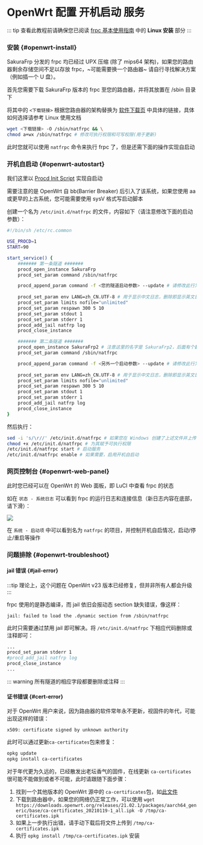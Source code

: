 # OpenWrt 配置 开机启动 服务

::: tip
查看此教程前请确保您已阅读 [frpc 基本使用指南](/frpc/usage.md#linux) 中的 **Linux 安装** 部分
:::

### 安装 {#openwrt-install}

SakuraFrp 分发的 frpc 均已经过 UPX 压缩 (除了 mips64 架构)，如果您的路由器剩余存储空间不足以存放 frpc，~可能需要换一个路由器~ 请自行寻找解决方案（例如插一个 U 盘）。

首先您需要下载 SakuraFrp 版本的 frpc 至您的路由器，并将其放置在 /sbin 目录下

将其中的 `<下载链接>` 根据您路由器的架构替换为 [软件下载页](https://www.natfrp.com/tunnel/download) 中具体的链接，具体如何选择请参考 Linux 使用文档

```bash
wget <下载链接> -O /sbin/natfrpc && \
chmod a+wx /sbin/natfrpc # 修改可执行权限和可写权限(用于更新)
```

此时您就可以使用 `natfrpc` 命令来执行 frpc 了，但是还需下面的操作实现自启动

### 开机自启动 {#openwrt-autostart}

我们这里以 [Procd Init Script](https://openwrt.org/docs/guide-developer/procd-init-scripts) 实现自启动

需要注意的是 OpenWrt 自 bb(Barrier Breaker) 后引入了该系统，如果您使用 aa 或更早的上古系统，您可能需要使用 sysV 格式写启动脚本

创建一个名为 `/etc/init.d/natfrpc` 的文件，内容如下（请注意修改下面的启动参数）：

```bash
#!/bin/sh /etc/rc.common

USE_PROCD=1
START=90

start_service() {
    ####### 第一条隧道 #######
    procd_open_instance SakuraFrp
    procd_set_param command /sbin/natfrpc

    procd_append_param command -f <您的隧道启动参数> --update # 请修改此行为您的隧道启动参数，同时可添加远程控制隧道启停等配置
 
    procd_set_param env LANG=zh_CN.UTF-8 # 用于显示中文日志，删除即显示英文日志
    procd_set_param limits nofile="unlimited"
    procd_set_param respawn 300 5 10
    procd_set_param stdout 1
    procd_set_param stderr 1
    procd_add_jail natfrp log
    procd_close_instance

    ####### 第二条隧道 #######
    procd_open_instance SakuraFrp2 # 注意这里的名字是 SakuraFrp2，后面有个数字编号
    procd_set_param command /sbin/natfrpc

    procd_append_param command -f <另外一个启动参数> --update # 请修改此行为您的隧道启动参数，同时可添加远程控制隧道启停等配置
 
    procd_set_param env LANG=zh_CN.UTF-8 # 用于显示中文日志，删除即显示英文日志
    procd_set_param limits nofile="unlimited"
    procd_set_param respawn 300 5 10
    procd_set_param stdout 1
    procd_set_param stderr 1
    procd_add_jail natfrp log
    procd_close_instance
}
```

然后执行：

```bash
sed -i 's/\r//' /etc/init.d/natfrpc # 如果您在 Windows 创建了上述文件并上传，执行此命令去除 \r 换行符
chmod +x /etc/init.d/natfrpc # 为其赋予可执行权限
/etc/init.d/natfrpc start # 启动服务
/etc/init.d/natfrpc enable # 如果需要，启用开机自启动
```

### 网页控制台 {#openwrt-web-panel}

此时您已经可以在 OpenWrt 的 Web 面板，即 LuCI 中查看 frpc 的状态

如在 `状态 - 系统日志` 可以看到 frpc 的运行日志和连接信息（新日志内容在底部，请下滑）：

![](./_images/openwrt-syslog.png)

在 `系统 - 启动项` 中可以看到名为 `natfrpc` 的项目，并控制开机自启情况，启动/停止/重启等操作

### 问题排除 {#openwrt-troubleshoot}

#### jail 错误 {#jail-error}

:::tip
理论上，这个问题在 OpenWrt v23 版本已经修复，但并非所有人都会升级
:::

frpc 使用的是静态编译，而 jail 依旧会报动态 section 缺失错误，像这样：

```
jail: failed to load the .dynamic section from /sbin/natfrpc
```

此时只需要通过禁用 jail 即可解决。将 `/etc/init.d/natfrpc` 下相应代码删除或注释即可：

```bash
...
procd_set_param stderr 1
#procd_add_jail natfrp log
procd_close_instance
...
```
::: warning
所有隧道的相应字段都要删除或注释
:::

#### 证书错误 {#cert-error}

对于 OpenWrt 用户来说，因为路由器的软件常年永不更新，视固件的年代，可能出现这样的错误：

```
x509: certificate signed by unknown authority
```

此时可以通过更新`ca-certificates`包来修复：

```bash
opkg update
opkg install ca-certificates
```

对于年代更为久远的，已经散发出老坛香气的固件，在线更新 `ca-certificates` 很可能不能做到或者不可能，此时请跟随下面步骤：

1. 找到一个其他版本的 OpenWrt 源中的 `ca-certificates`包，如[此文件](https://downloads.openwrt.org/releases/21.02.1/packages/aarch64_generic/base/ca-certificates_20210119-1_all.ipk)
1. 下载到路由器中，如果您的网络仍正常工作，可以使用 `wget https://downloads.openwrt.org/releases/21.02.1/packages/aarch64_generic/base/ca-certificates_20210119-1_all.ipk -O /tmp/ca-certificates.ipk`
1. 如果上一步执行出错，请手动下载后将文件上传到 `/tmp/ca-certificates.ipk`
1. 执行 `opkg install /tmp/ca-certificates.ipk` 安装
